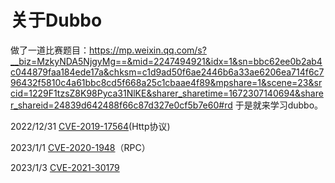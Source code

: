 # 关于Dubbo
做了一道比赛题目：https://mp.weixin.qq.com/s?__biz=MzkyNDA5NjgyMg==&mid=2247494921&idx=1&sn=bbc62ee0b2ab4c044879faa184ede17a&chksm=c1d9ad50f6ae2446b6a33ae6206ea714f6c796432f5810c4a61bbc8cd5f668a25c1cbaae4f89&mpshare=1&scene=23&srcid=1229F1tzsZ8K98Pyca31NlKE&sharer_sharetime=1672307140694&sharer_shareid=24839d642488f66c87d327e0cf5b7e60#rd
于是就来学习dubbo。

2022/12/31 [CVE-2019-17564](https://github.com/Xsw6/JavaSec/blob/main/JAVA%E5%AE%89%E5%85%A8%E5%AD%A6%E4%B9%A0-Dubbo/Dubbo.md)(Http协议)

2023/1/1 [CVE-2020-1948](https://github.com/Xsw6/JavaSec/blob/main/JAVA%E5%AE%89%E5%85%A8%E5%AD%A6%E4%B9%A0-Dubbo/Dubbo%20%EF%BC%88CVE-2020-1948%EF%BC%89.md)（RPC）

2023/1/3 [CVE-2021-30179](https://github.com/Xsw6/JavaSec/blob/main/JAVA%E5%AE%89%E5%85%A8%E5%AD%A6%E4%B9%A0-Dubbo/Dubbo%20CVE-2021-30179.md)

